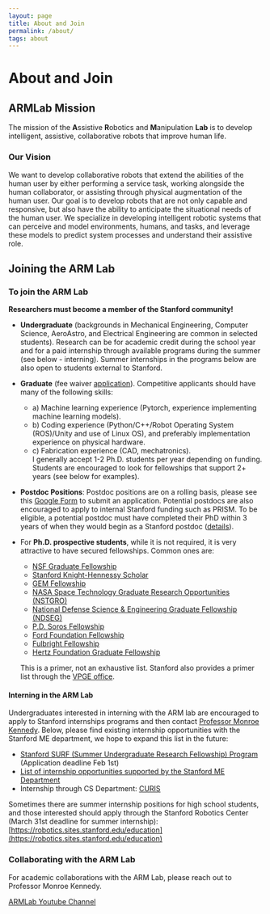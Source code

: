 ```yaml
---
layout: page
title: About and Join
permalink: /about/
tags: about
---
```


# About and Join

## ARMLab Mission
The mission of the **A**ssistive **R**obotics and **M**anipulation **Lab** is to develop intelligent, assistive, collaborative robots that improve human life.

### Our Vision
We want to develop collaborative robots that extend the abilities of the human user by either performing a service task, working alongside the human collaborator, or assisting through physical augmentation of the human user. Our goal is to develop robots that are not only capable and responsive, but also have the ability to anticipate the situational needs of the human user. We specialize in developing intelligent robotic systems that can perceive and model environments, humans, and tasks, and leverage these models to predict system processes and understand their assistive role.

## Joining the ARM Lab

### To join the ARM Lab
**Researchers must become a member of the Stanford community!**

- **Undergraduate** (backgrounds in Mechanical Engineering, Computer Science, AeroAstro, and Electrical Engineering are common in selected students). Research can be for academic credit during the school year and for a paid internship through available programs during the summer (see below - interning). Summer internships in the programs below are also open to students external to Stanford.
  
- **Graduate** (fee waiver [application](https://graddiversity.stanford.edu/graduate-fee-waivers)). Competitive applicants should have many of the following skills:  
  - a) Machine learning experience (Pytorch, experience implementing machine learning models).  
  - b) Coding experience (Python/C++/Robot Operating System (ROS)/Unity and use of Linux OS), and preferably implementation experience on physical hardware.  
  - c) Fabrication experience (CAD, mechatronics).  
  I generally accept 1-2 Ph.D. students per year depending on funding. Students are encouraged to look for fellowships that support 2+ years (see below for examples).

- **Postdoc Positions**: Postdoc positions are on a rolling basis, please see this [Google Form](#) to submit an application. Potential postdocs are also encouraged to apply to internal Stanford funding such as PRISM. To be eligible, a potential postdoc must have completed their PhD within 3 years of when they would begin as a Stanford postdoc ([details](https://postdocs.stanford.edu/postdoc-admins/how-appoint-postdocs)).

- For **Ph.D. prospective students**, while it is not required, it is very attractive to have secured fellowships. Common ones are:  
  - [NSF Graduate Fellowship](https://www.nsfgrfp.org/)  
  - [Stanford Knight-Hennessy Scholar](https://knight-hennessy.stanford.edu/)  
  - [GEM Fellowship](http://www.gemfellowship.org/students/gem-fellowship-program/)  
  - [NASA Space Technology Graduate Research Opportunities (NSTGRO)](https://www.nasa.gov/directorates/spacetech/strg/nstgro)  
  - [National Defense Science & Engineering Graduate Fellowship (NDSEG)](http://ndseg.asee.org/about_ndseg)  
  - [P.D. Soros Fellowship](https://www.pdsoros.org/apply)  
  - [Ford Foundation Fellowship](https://sites.nationalacademies.org/PGA/FordFellowships/index.htm)  
  - [Fulbright Fellowship](https://us.fulbrightonline.org/applicants/getting-started)  
  - [Hertz Foundation Graduate Fellowship](https://hertzfoundation.org/fellowships/fellowshipaward)  
  
  This is a primer, not an exhaustive list. Stanford also provides a primer list through the [VPGE office](https://vpge.stanford.edu/fellowships-funding/funding-graduate-study/external-funding).

#### Interning in the ARM Lab
Undergraduates interested in interning with the ARM lab are encouraged to apply to Stanford internships programs and then contact [Professor Monroe Kennedy](https://profiles.stanford.edu/monroe-kennedy). Below, please find existing internship opportunities with the Stanford ME department, we hope to expand this list in the future:

- [Stanford SURF (Summer Undergraduate Research Fellowship) Program](https://engineering.stanford.edu/students-academics/equity-and-inclusion-initiatives/prospective-graduate-programs/summer) (Application deadline Feb 1st)
- [List of internship opportunities supported by the Stanford ME Department](https://me.stanford.edu/research-impact/student-research-opportunities)
- Internship through CS Department: [CURIS](https://curis.stanford.edu/summer/)

Sometimes there are summer internship positions for high school students, and those interested should apply through the Stanford Robotics Center (March 31st deadline for summer internship): [https://robotics.sites.stanford.edu/education](https://robotics.sites.stanford.edu/education)

### Collaborating with the ARM Lab
For academic collaborations with the ARM Lab, please reach out to Professor Monroe Kennedy.

[ARMLab Youtube Channel](https://www.youtube.com/@stanfordarmlab875)

